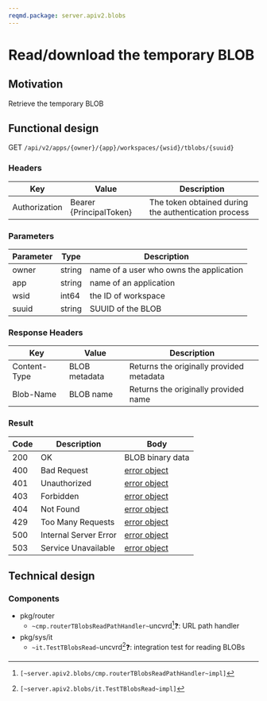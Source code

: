 ```yaml
---
reqmd.package: server.apiv2.blobs
---
```


# Read/download the temporary BLOB

## Motivation

Retrieve the temporary BLOB

## Functional design

GET `/api/v2/apps/{owner}/{app}/workspaces/{wsid}/tblobs/{suuid}`

### Headers

| Key | Value | Description |
| --- | --- | --- |
| Authorization | Bearer {PrincipalToken} | The token obtained during the authentication process |

### Parameters

| Parameter | Type | Description |
| --- | --- | --- |
| owner | string | name of a user who owns the application |
| app | string | name of an application |
| wsid | int64 | the ID of workspace |
| suuid | string | SUUID of the BLOB |

### Response Headers

| Key | Value | Description |
| --- | --- | --- |
| Content-Type | BLOB metadata| Returns the originally provided metadata |
| Blob-Name | BLOB name | Returns the originally provided name |

### Result

| Code | Description | Body |
| --- | --- | --- |
| 200 | OK | BLOB binary data |
| 400 | Bad Request | [error object](errors.md) |
| 401 | Unauthorized | [error object](errors.md) |
| 403 | Forbidden | [error object](errors.md) |
| 404 | Not Found | [error object](errors.md) |
| 429 | Too Many Requests | [error object](errors.md) |
| 500 | Internal Server Error | [error object](errors.md) |
| 503 | Service Unavailable | [error object](errors.md) |

## Technical design

### Components  

- pkg/router
  - `~cmp.routerTBlobsReadPathHandler~`uncvrd[^1]❓: URL path handler
- pkg/sys/it
  - `~it.TestTBlobsRead~`uncvrd[^2]❓: integration test for reading BLOBs

[^1]: `[~server.apiv2.blobs/cmp.routerTBlobsReadPathHandler~impl]`
[^2]: `[~server.apiv2.blobs/it.TestTBlobsRead~impl]`
